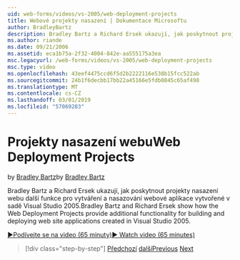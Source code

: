 ```yaml
---
uid: web-forms/videos/vs-2005/web-deployment-projects
title: Webové projekty nasazení | Dokumentace Microsoftu
author: BradleyBartz
description: Bradley Bartz a Richard Ersek ukazují, jak poskytnout projekty nasazení webu další funkce pro vytváření a vytvořte nasazení webové aplikace...
ms.author: riande
ms.date: 09/21/2006
ms.assetid: eca1b75a-2f32-4004-842e-aa555175a3ea
msc.legacyurl: /web-forms/videos/vs-2005/web-deployment-projects
msc.type: video
ms.openlocfilehash: 43eef4475ccd6f5d2b2222116e538b15fcc522ab
ms.sourcegitcommit: 24b1f6decbb17bb22a45166e5fdb0845c65af498
ms.translationtype: MT
ms.contentlocale: cs-CZ
ms.lasthandoff: 03/01/2019
ms.locfileid: "57069283"
---
```

<a name="web-deployment-projects"></a><span data-ttu-id="1e555-103">Projekty nasazení webu</span><span class="sxs-lookup"><span data-stu-id="1e555-103">Web Deployment Projects</span></span>
====================
<span data-ttu-id="1e555-104">by [Bradley Bartz](https://github.com/BradleyBartz)</span><span class="sxs-lookup"><span data-stu-id="1e555-104">by [Bradley Bartz](https://github.com/BradleyBartz)</span></span>

<span data-ttu-id="1e555-105">Bradley Bartz a Richard Ersek ukazují, jak poskytnout projekty nasazení webu další funkce pro vytváření a nasazování webové aplikace vytvořené v sadě Visual Studio 2005.</span><span class="sxs-lookup"><span data-stu-id="1e555-105">Bradley Bartz and Richard Ersek show how the Web Deployment Projects provide additional functionality for building and deploying web site applications created in Visual Studio 2005.</span></span>

[<span data-ttu-id="1e555-106">&#9654;Podívejte se na video (65 minuty)</span><span class="sxs-lookup"><span data-stu-id="1e555-106">&#9654; Watch video (65 minutes)</span></span>](https://channel9.msdn.com/Blogs/ASP-NET-Site-Videos/web-deployment-projects)

> [!div class="step-by-step"]
> <span data-ttu-id="1e555-107">[Předchozí](how-do-i-enable-code-coverage-and-profiling-in-production-applications.md)
> [další](web-application-projects-web-deployment-projects.md)</span><span class="sxs-lookup"><span data-stu-id="1e555-107">[Previous](how-do-i-enable-code-coverage-and-profiling-in-production-applications.md)
[Next](web-application-projects-web-deployment-projects.md)</span></span>
